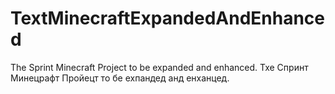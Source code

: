 # TextMinecraftExpandedAndEnhanced
The Sprint Minecraft Project to be expanded and enhanced. Тхе Спринт Минецрафт Пройецт то бе ехпандед анд енханцед. 
